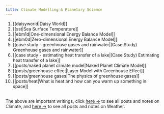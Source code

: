 ```yaml
---
title: Climate Modelling & Planetary Science
---
```




1. [[daisyworld|Daisy World]]
2. [[sst|Sea Surface Temperature]]
3. [[ebm1d|One-dimensional Energy Balance Model]]
4. [[ebm0d|Zero-dimensional Energy Balance Model]]
5. [[case study - greenhouse gases and rainwater|(Case Study) Greenhouse gases and rainwater]]
6. [[case study - estimating heat transfer of a lake|(Case Study) Estimating heat transfer of a lake]]
7. [[posts/naked planet climate model|Naked Planet Climate Model]]
8. [[posts/greenhouse effect|Layer Model with Greenhouse Effect]]
9. [[posts/greenhouse gases|The physics of greenhouse gases]]
10. [[posts/heat|What is heat and how can you warm up something in space]]


<br>
The above are important writings, click <a href="/tags/climate">here →</a> to see all posts and notes on Climate, and <a href="/tags/weather">here →</a> to see all posts and notes on Weather.


<!---
6. [[predict weather ML|(PROJECT) Predict the weather using Machine Learning]]
9. [[notes/Legacy Mars GCM|Legacy Mars Global Climate Model]]
-->
